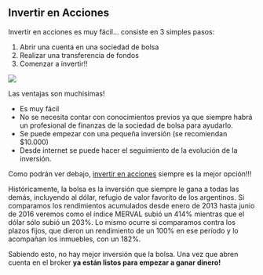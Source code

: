 ## Invertir en Acciones

Invertir en acciones es muy fácil... consiste en 3 simples pasos:

1. Abrir una cuenta en una sociedad de bolsa
2. Realizar una transferencia de fondos
3. Comenzar a invertir!!

<IMG SRC="http://www.inviertaparaganar.com/blog/wp-content/uploads/2012/11/como-invertir-mi-dinero.jpg">

Las ventajas son muchisimas!

- Es muy fácil
- No se necesita contar con conocimientos previos ya que siempre habrá un profesional de finanzas de la sociedad de bolsa para ayudarlo.
- Se puede empezar con una pequeña inversión (se recomiendan $10.000)
- Desde internet se puede hacer el seguimiento de la evolución de la inversión.

Como podrán ver debajo, [invertir en acciones](http://invertirenacciones.com.ar/) siempre es la mejor opción!!!

Históricamente, la bolsa es la inversión que siempre le gana a todas las demás, incluyendo al dólar, refugio de valor favorito de los argentinos. Si comparamos los rendimientos acumulados desde enero de 2013 hasta junio de 2016 veremos como el índice MERVAL subió un 414% mientras que el dólar sólo subió un 203%. Lo mismo ocurre si comparamos contra los plazos fijos, que dieron un rendimiento de un 100% en ese período y lo acompañan los inmuebles, con un 182%. 

Sabiendo esto, no hay mejor inversión que la bolsa. Una vez que abren cuenta en el broker <b> ya están listos para empezar a ganar dinero! <b>

